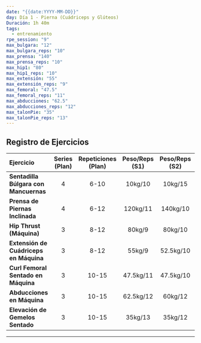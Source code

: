 ```yaml
---
date: "{{date:YYYY-MM-DD}}"
day: Día 1 - Pierna (Cuádriceps y Glúteos)
Duración: 1h 40m
tags:
  - entrenamiento
rpe_session: "9"
max_bulgara: "12"
max_bulgara_reps: "10"
max_prensa: "140"
max_prensa_reps: "10"
max_hip1: "80"
max_hip1_reps: "10"
max_extensión: "55"
max_extensión_reps: "9"
max_femoral: "47.5"
max_femoral_reps: "11"
max_abducciones: "62.5"
max_abducciones_reps: "12"
max_talonPie: "35"
max_talonPie_reps: "13"
---
```


## Registro de Ejercicios

| Ejercicio                              | Series (Plan) | Repeticiones (Plan) | Peso/Reps (S1) | Peso/Reps (S2) | Peso/Reps (S3) | Peso/Reps (S4) | RPE/Notas |
| :------------------------------------- | :-----------: | :-----------------: | :------------: | :------------: | :------------: | :------------: | :-------- |
| **Sentadilla Búlgara con Mancuernas**  |       4       |        6-10         |    10kg/10     |    10kg/15     |     12kg/9     |    12kg/10     |           |
| **Prensa de Piernas Inclinada**        |       4       |        6-12         |    120kg/11    |    140kg/10    |    140kg/8     |    120kg/10    |           |
| **Hip Thrust (Máquina)**               |       3       |        8-12         |     80kg/9     |    80kg/10     |     80kg/6     |       -        |           |
| **Extensión de Cuádriceps en Máquina** |       3       |        8-12         |     55kg/9     |   52.5kg/10    |     50kg/9     |       -        |           |
| **Curl Femoral Sentado en Máquina**    |       3       |        10-15        |   47.5kg/11    |   47.5kg/10    |    45kg/10     |                |           |
| **Abducciones en Máquina**             |       3       |        10-15        |   62.5kg/12    |    60kg/12     |   57.5kg/11    |                |           |
| **Elevación de Gemelos Sentado**       |       3       |        10-15        |    35kg/13     |    35kg/12     |    35kg/10     |                |           |

---
